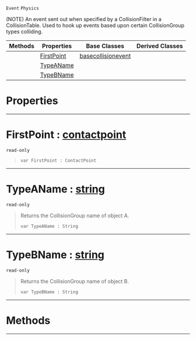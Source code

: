  `Event` `Physics`



(NOTE) An event sent out when specified by a CollisionFilter in a CollisionTable. Used to hook up events based upon certain CollisionGroup types colliding.

|Methods|Properties|Base Classes|Derived Classes|
|---|---|---|---|
| |[ FirstPoint](https://github.com/ZilchEngine/ZilchDocs/blob/master/code_reference/class_reference/collisiongroupevent.md#firstpoint-zilch-engine-d)|[basecollisionevent](https://github.com/ZilchEngine/ZilchDocs/blob/master/code_reference/class_reference/basecollisionevent.md)| |
| |[ TypeAName](https://github.com/ZilchEngine/ZilchDocs/blob/master/code_reference/class_reference/collisiongroupevent.md#typeaname-zilch-engine-do)| | |
| |[ TypeBName](https://github.com/ZilchEngine/ZilchDocs/blob/master/code_reference/class_reference/collisiongroupevent.md#typebname-zilch-engine-do)| | |


 #  Properties


---  
 #  FirstPoint : [contactpoint](https://github.com/ZilchEngine/ZilchDocs/blob/master/code_reference/class_reference/contactpoint.md)

 `read-only`

> 
> ``` lang=cpp, name=Nada
> var FirstPoint : ContactPoint


---  
 #  TypeAName : [string](https://github.com/ZilchEngine/ZilchDocs/blob/master/code_reference/nada_base_types/string.md)

 `read-only`

> Returns the CollisionGroup name of object A.
> ``` lang=cpp, name=Nada
> var TypeAName : String


---  
 #  TypeBName : [string](https://github.com/ZilchEngine/ZilchDocs/blob/master/code_reference/nada_base_types/string.md)

 `read-only`

> Returns the CollisionGroup name of object B.
> ``` lang=cpp, name=Nada
> var TypeBName : String


---  
 #  Methods


---  
 

 